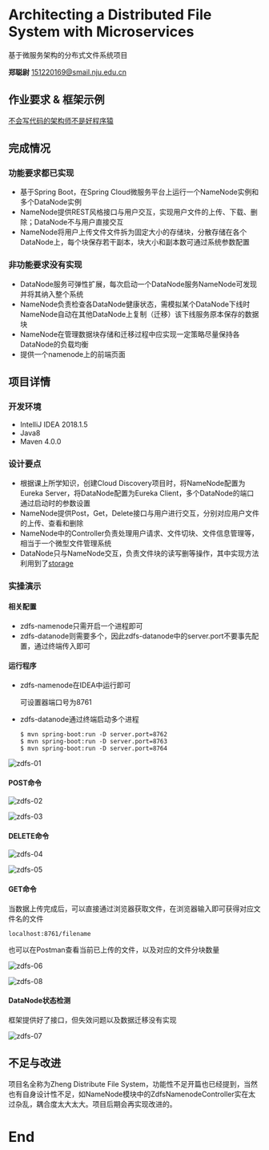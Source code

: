 # Architecting a Distributed File System with Microservices

基于微服务架构的分布式文件系统项目

**郑聪尉** [151220169@smail.nju.edu.cn](151220169@smail.nju.edu.cn)

## 作业要求 & 框架示例

[不会写代码的架构师不是好程序猿](https://blog.aosabook.cc/)

## 完成情况

### 功能要求都已实现

- 基于Spring Boot，在Spring Cloud微服务平台上运行一个NameNode实例和多个DataNode实例
- NameNode提供REST风格接口与用户交互，实现用户文件的上传、下载、删除；DataNode不与用户直接交互
- NameNode将用户上传文件文件拆为固定大小的存储块，分散存储在各个DataNode上，每个块保存若干副本，块大小和副本数可通过系统参数配置 

### 非功能要求没有实现

- DataNode服务可弹性扩展，每次启动一个DataNode服务NameNode可发现并将其纳入整个系统
- NameNode负责检查各DataNode健康状态，需模拟某个DataNode下线时NameNode自动在其他DataNode上复制（迁移）该下线服务原本保存的数据块
- NameNode在管理数据块存储和迁移过程中应实现一定策略尽量保持各DataNode的负载均衡
- 提供一个namenode上的前端页面

## 项目详情

### 开发环境

- IntelliJ IDEA 2018.1.5
- Java8
- Maven 4.0.0

### 设计要点

* 根据课上所学知识，创建Cloud Discovery项目时，将NameNode配置为Eureka Server，将DataNode配置为Eureka Client，多个DataNode的端口通过启动时的参数设置
* NameNode提供Post，Get，Delete接口与用户进行交互，分别对应用户文件的上传、查看和删除
* NameNode中的Controller负责处理用户请求、文件切块、文件信息管理等，相当于一个微型文件管理系统
* DataNode只与NameNode交互，负责文件块的读写删等操作，其中实现方法利用到了[storage](https://github.com/spring-guides/gs-uploading-files/tree/master/complete/src/main/java/hello)

### 实操演示

#### 相关配置

* zdfs-namenode只需开启一个进程即可
* zdfs-datanode则需要多个，因此zdfs-datanode中的server.port不要事先配置，通过终端传入即可

#### 运行程序

* zdfs-namenode在IDEA中运行即可

  可设置器端口号为8761

* zdfs-datanode通过终端启动多个进程

  ```
  $ mvn spring-boot:run -D server.port=8762
  $ mvn spring-boot:run -D server.port=8763
  $ mvn spring-boot:run -D server.port=8764
  ```

![zdfs-01](https://github.com/challvy/zdfs/raw/master/README_RES/zdfs-01.png)

#### POST命令

![zdfs-02](https://github.com/challvy/zdfs/raw/master/README_RES/zdfs-02.png)

![zdfs-03](https://github.com/challvy/zdfs/raw/master/README_RES/zdfs-03.png)

#### DELETE命令

![zdfs-04](https://github.com/challvy/zdfs/raw/master/README_RES/zdfs-04.png)

![zdfs-05](https://github.com/challvy/zdfs/raw/master/README_RES/zdfs-05.png)

#### GET命令

当数据上传完成后，可以直接通过浏览器获取文件，在浏览器输入即可获得对应文件名的文件

```
localhost:8761/filename
```

也可以在Postman查看当前已上传的文件，以及对应的文件分块数量

![zdfs-06](https://github.com/challvy/zdfs/raw/master/README_RES/zdfs-06.png)

![zdfs-08](https://github.com/challvy/zdfs/raw/master/README_RES/zdfs-08.png)

#### DataNode状态检测

框架提供好了接口，但失效问题以及数据迁移没有实现

![zdfs-07](https://github.com/challvy/zdfs/raw/master/README_RES/zdfs-07.png)

## 不足与改进

项目名全称为Zheng Distribute File System，功能性不足开篇也已经提到，当然也有自身设计性不足，如NameNode模块中的ZdfsNamenodeController实在太过杂乱，耦合度太大太大。项目后期会再实现改进的。

# End
